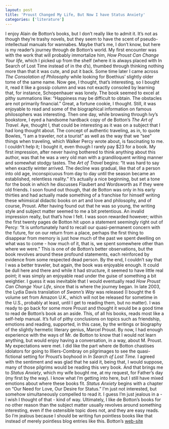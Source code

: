 ```yaml
---
layout: post
title: 'Proust Changed My Life, But Now I have Status Anxiety'
categories: ['literature']
---
```

<p>I enjoy Alain de Botton&#8217;s books, but I don&#8217;t really like to admit it. It&#8217;s not as though they&#8217;re trashy novels, but they seem to have the scent of pseudo-intellectual manuals for wannabes. Maybe that&#8217;s me, I don&#8217;t know, but here is my reader&#8217;s journey through de Botton&#8217;s world.
My first encounter was with the work that will probably immortalize him, <i>How Proust Can Change Your life</i>, which I picked up from the shelf (where it is always placed with In Search of Lost Time instead of in the d&#8217;s), thumbed through thinking nothing more than that it was cute, and put it back.
Some time later I came across <i>The Consolation of Philosophy</i> while looking for Boethius&#8217; slightly older tome of the same name. Now gee, I thought, that&#8217;s interesting, so I bought it, read it like a gossip column and was not exactly consoled by learning that, for instance, Schopenhauer was lonely. The book seemed to excel at pithy summations like: &#8220;Happiness may be difficult to obtain. The obstacles are not primarily financial.&#8221; Great, a fortune cookie, I thought. Still, it was enjoyable to read and some of the biographical information on famous philosophers was interesting.
Then one day, while browsing through Ivy&#8217;s bookstore, I eyed a handsome hardback copy of de Botton&#8217;s <i>The Art of Travel</i>. Aye, thought I, that could be interesting as it was on a subject that I had long thought about. The concept of authentic traveling, as in, to quote Bowles, &#8220;I am a traveler, not a tourist&#8221; as well as the way that we &#8220;see&#8221; things when traveling, which Walker Percy wrote about, is fascinating to me. I couldn&#8217;t help it; I bought it, even though I rarely pay $23 for a book. My first impression, after never having bothered to think anything about this author, was that he was a very old man with a grandiloquent writing manner and somewhat stodgy tastes.
The <i>Art of Travel</i> begins:
&#8220;It was hard to say when exactly winter arrived. The decline was gradual, like that of a person into old age, inconspicuous from day to day until the season became an established, relentless reality.&#8221;
It&#8217;s actually a nice beginning, but set a tone for the book in which he discusses Flaubert and Wordsworth as if they were old friends. I soon found out though, that de Botton was only in his early thirties and had actually made something of a franchise for himself writing these whimsical didactic books on art and love and philosophy, and of course, Proust. After having found out that he was so young, the writing style and subject matter seemed to me a bit pretentious. An invalid impression really, but that&#8217;s how I felt.
I was soon rewarded however; within the first twenty pages de Botton hit upon a statement seemingly right out of Percy:
&#8220;It is unfortunately hard to recall our quasi-permanent concern with the future, for on our return from a place, perhaps the first thing to disappear from memory is just how much of the past we spent dwelling on what was to come - how much of it, that is, we spent somewhere other than where we were.&#8221;
This is one of de Botton&#8217;s better observations, but the book revolves around these profound statements, each reinforced by evidence from some respected dead person. By the end, I couldn&#8217;t say that I was a better traveler, but again, the book was enjoyable enough. It could be dull here and there and while it had structure, it seemed to have little real point; it was simply an enjoyable read under the guise of something a bit weightier.
I guess it was inevitable that I would eventually read <i>How Proust Can Change Your Life</i>, since that is where the journey began. In late 2003, the Lydia Davis translation of <i>Swann&#8217;s Way</i> was released (I bought the 6 volume set from Amazon U.K., which will not be released for sometime in the U.S., probably at least, until I get to reading them, but no matter). I was ready to go back for some more Proust and thought it would be a good time to read de Botton&#8217;s book as an aside.
This, of all his books, reads most like a self-help manual. It&#8217;s full of pithy conclusions on topics such as friendship, emotions and reading, supported, in this case, by the writings or biography of the slightly hermetic literary genius, Marcel Proust. By now, I had enough experience with the ways of Mr. de Botton to know that I would not learn anything, but would enjoy having a conversation, in a way, about M. Proust. My expectations were met. I did like the part where de Botton chastises idolators for going to Illiers-Combray on pilgrimages to see the quasi-fictional setting for Proust&#8217;s boyhood in <i>In Search of Lost Time.</i> I agreed with the sentiment and was glad that he said it, being that, I would suppose, many of those pilgrims would be reading this very book.
And that brings me to <i>Status Anxiety</i>, which my wife bought me, at my request, for Father&#8217;s day (my first by the way). I know what I&#8217;m getting into here, but I still have mixed emotions about where these books fit. <i>Status Anxiety</i> begins with a chapter on &#8220;Our Need for Love, Our Desire for Status.&#8221; I&#8217;m just not interested, but somehow simultaneously compelled to read it.
I guess I&#8217;m just jealous in a - I wish I thought of that - kind of way. Ultimately, I like de Botton&#8217;s books for no other reason than the subject matter usually revolves around something interesting, even if the ostensible topic does not, and they are easy reads. So I&#8217;m jealous because I should be writing fun pointless books like that instead of merely pointless blog entries like this.
Botton&#8217;s <a href="http://www.alaindebotton.com/">web-site</a>

